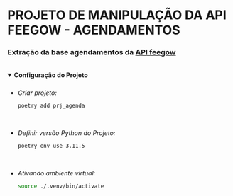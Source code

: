 PROJETO DE MANIPULAÇÃO DA API FEEGOW - AGENDAMENTOS
====

### Extração da base agendamentos da [API feegow](https://staging-docs.feegow.com/#9b9c5165-c3ba-4b27-8485-f747bfcdc0fc)

<br>

<details open>
<summary><strong>Configuração do Projeto</strong></summary>

###

- *Criar projeto:*
    ```sh
    poetry add prj_agenda
    ```
    <br>

- *Definir versão Python do Projeto:*
    ```sh
    poetry env use 3.11.5
    ```
    <br>

- *Ativando ambiente virtual:*
    ```sh
    source ./.venv/bin/activate
    ```
</details>

<br>
<br>


